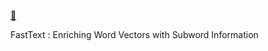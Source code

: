 [🔗](https://lee-seoyoung.notion.site/FastText-Enriching-Word-Vectors-with-Subword-Information-b2005d24414c4714b933be3f01308aac?pvs=4) 


FastText : Enriching Word Vectors with Subword Information
